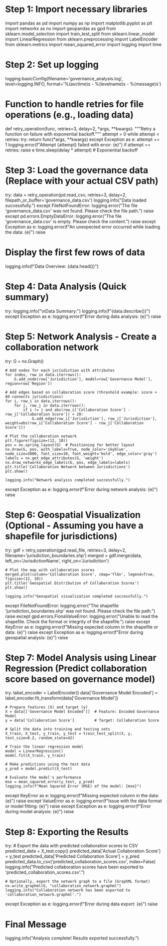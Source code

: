 # Step 1: Import necessary libraries
import pandas as pd
import numpy as np
import matplotlib.pyplot as plt
import networkx as nx
import geopandas as gpd
from sklearn.model_selection import train_test_split
from sklearn.linear_model import LinearRegression
from sklearn.preprocessing import LabelEncoder
from sklearn.metrics import mean_squared_error
import logging
import time

# Step 2: Set up logging
logging.basicConfig(filename='governance_analysis.log', level=logging.INFO, 
                    format='%(asctime)s - %(levelname)s - %(message)s')

# Function to handle retries for file operations (e.g., loading data)
def retry_operation(func, retries=3, delay=2, *args, **kwargs):
    """Retry a function on failure with exponential backoff."""
    attempt = 0
    while attempt < retries:
        try:
            return func(*args, **kwargs)
        except Exception as e:
            attempt += 1
            logging.error(f"Attempt {attempt} failed with error: {e}")
            if attempt == retries:
                raise e
            time.sleep(delay * attempt)  # Exponential backoff

# Step 3: Load the governance data (Replace with your actual CSV path)
try:
    data = retry_operation(pd.read_csv, retries=3, delay=2, filepath_or_buffer='governance_data.csv')
    logging.info("Data loaded successfully.")
except FileNotFoundError:
    logging.error("The file 'governance_data.csv' was not found. Please check the file path.")
    raise
except pd.errors.EmptyDataError:
    logging.error("The file 'governance_data.csv' is empty. Please check the content.")
    raise
except Exception as e:
    logging.error(f"An unexpected error occurred while loading the data: {e}")
    raise

# Display the first few rows of data
logging.info(f"Data Overview: {data.head()}")

# Step 4: Data Analysis (Quick summary)
try:
    logging.info("\nData Summary:")
    logging.info(f"{data.describe()}")
except Exception as e:
    logging.error(f"Error during data analysis: {e}")
    raise

# Step 5: Network Analysis - Create a collaboration network
try:
    G = nx.Graph()

    # Add nodes for each jurisdiction with attributes
    for index, row in data.iterrows():
        G.add_node(row['Jurisdiction'], model=row['Governance Model'], region=row['Region'])

    # Add edges based on collaboration score (threshold example: score > 80 connects jurisdictions)
    for i, row_i in data.iterrows():
        for j, row_j in data.iterrows():
            if i != j and abs(row_i['Collaboration Score'] - row_j['Collaboration Score']) < 20:
                G.add_edge(row_i['Jurisdiction'], row_j['Jurisdiction'], weight=abs(row_i['Collaboration Score'] - row_j['Collaboration Score']))

    # Plot the collaboration network
    plt.figure(figsize=(12, 10))
    pos = nx.spring_layout(G)  # Positioning for better layout
    nx.draw(G, pos, with_labels=True, node_color='skyblue', node_size=3000, font_size=10, font_weight='bold', edge_color='gray')
    labels = nx.get_edge_attributes(G, 'weight')
    nx.draw_networkx_edge_labels(G, pos, edge_labels=labels)
    plt.title('Collaboration Network between Jurisdictions')
    plt.show()

    logging.info("Network analysis completed successfully.")

except Exception as e:
    logging.error(f"Error during network analysis: {e}")
    raise

# Step 6: Geospatial Visualization (Optional - Assuming you have a shapefile for jurisdictions)
try:
    gdf = retry_operation(gpd.read_file, retries=3, delay=2, filename='jurisdiction_boundaries.shp')
    merged = gdf.merge(data, left_on='JurisdictionName', right_on='Jurisdiction')

    # Plot the map with collaboration scores
    merged.plot(column='Collaboration Score', cmap='YlGn', legend=True, figsize=(12, 10))
    plt.title('Geospatial Distribution of Collaboration Scores')
    plt.show()

    logging.info("Geospatial visualization completed successfully.")

except FileNotFoundError:
    logging.error("The shapefile 'jurisdiction_boundaries.shp' was not found. Please check the file path.")
    raise
except gpd.errors.FionaValueError:
    logging.error("Unable to read the shapefile. Check the format or integrity of the shapefile.")
    raise
except KeyError as e:
    logging.error(f"Missing expected column in the shapefile or data: {e}")
    raise
except Exception as e:
    logging.error(f"Error during geospatial analysis: {e}")
    raise

# Step 7: Model Analysis using Linear Regression (Predict collaboration score based on governance model)
try:
    label_encoder = LabelEncoder()
    data['Governance Model Encoded'] = label_encoder.fit_transform(data['Governance Model'])

    # Prepare features (X) and target (y)
    X = data[['Governance Model Encoded']]  # Feature: Encoded Governance Model
    y = data['Collaboration Score']         # Target: Collaboration Score

    # Split the data into training and testing sets
    X_train, X_test, y_train, y_test = train_test_split(X, y, test_size=0.2, random_state=42)

    # Train the linear regression model
    model = LinearRegression()
    model.fit(X_train, y_train)

    # Make predictions using the test data
    y_pred = model.predict(X_test)

    # Evaluate the model's performance
    mse = mean_squared_error(y_test, y_pred)
    logging.info(f"Mean Squared Error (MSE) of the model: {mse}")

except KeyError as e:
    logging.error(f"Missing expected column in the data: {e}")
    raise
except ValueError as e:
    logging.error(f"Issue with the data format or model fitting: {e}")
    raise
except Exception as e:
    logging.error(f"Error during model analysis: {e}")
    raise

# Step 8: Exporting the Results
try:
    # Export the data with predicted collaboration scores to CSV
    predicted_data = X_test.copy()
    predicted_data['Actual Collaboration Score'] = y_test
    predicted_data['Predicted Collaboration Score'] = y_pred
    predicted_data.to_csv('predicted_collaboration_scores.csv', index=False)
    logging.info("Predicted collaboration scores have been exported to 'predicted_collaboration_scores.csv'.")

    # Optionally, export the network graph to a file (GraphML format)
    nx.write_graphml(G, "collaboration_network.graphml")
    logging.info("Collaboration network has been exported to 'collaboration_network.graphml'.")

except Exception as e:
    logging.error(f"Error during data export: {e}")
    raise

# Final Message
logging.info("Analysis complete! Results exported successfully.")
